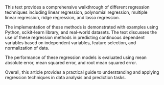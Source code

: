 This text provides a comprehensive walkthrough of different regression techniques including linear regression, polynomial regression, multiple linear regression, ridge regression, and lasso regression. 

The implementation of these methods is demonstrated with examples using Python, scikit-learn library, and real-world datasets. The text discusses the use of these regression methods in predicting continuous dependent variables based on independent variables, feature selection, and normalization of data. 

The performance of these regression models is evaluated using mean absolute error, mean squared error, and root mean squared error. 

Overall, this article provides a practical guide to understanding and applying regression techniques in data analysis and prediction tasks.
